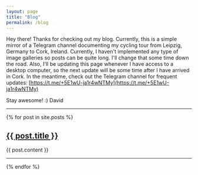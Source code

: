 ```yaml
---
layout: page
title: "Blog"
permalink: /blog
---
```


Hey there! Thanks for checking out my blog. Currently, this is a simple mirror of a Telegram channel documenting my cycling tour from Leipzig, Germany to Cork, Ireland. Currently, I haven't implemented any type of image galleries so posts can be quite long. I'll change that some time down the road.
Also, I'll be updating this page whenever I have access to a desktop computer, so the next update will be some time after I have arrived in Cork.
In the meantime, check out the Telegram channel for frequent updates: [https://t.me/+5E1wU-ja1r4wNTMy](https://t.me/+5E1wU-ja1r4wNTMy)

Stay awesome! :)
David

---

{% for post in site.posts %}
  <article>
    <h2>
      <a href="{{ post.url }}">
        {{ post.title }}
      </a>
    </h2>
    <!--<time datetime="{{ post.date | date: "%Y-%m-%d" }}">{{ post.date | date_to_long_string }}</time>-->
    {{ post.content }}
    <hr />
  </article>
{% endfor %}
